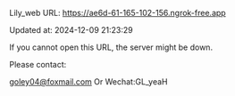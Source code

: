 Lily_web URL: https://ae6d-61-165-102-156.ngrok-free.app

Updated at: 2024-12-09 21:23:29

If you cannot open this URL, the server might be down.

Please contact: 

goley04@foxmail.com Or Wechat:GL_yeaH